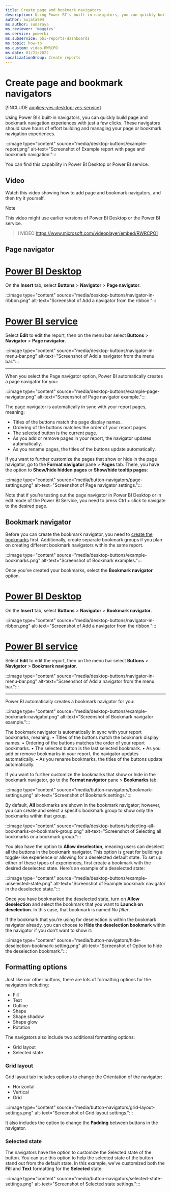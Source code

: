 ```yaml
---
title: Create page and bookmark navigators
description: Using Power BI’s built-in navigators, you can quickly build page and bookmark navigation experiences with just a few clicks.
author: Sujata994
ms.author: sunaraya
ms.reviewer: 'maggies'
ms.service: powerbi
ms.subservice: pbi-reports-dashboards
ms.topic: how-to
ms.custom: video-RWRCPO
ms.date: 01/21/2022
LocalizationGroup: Create reports
---
```


# Create page and bookmark navigators

[!INCLUDE [applies-yes-desktop-yes-service](../includes/applies-yes-desktop-yes-service.md)]

Using Power BI’s built-in navigators, you can quickly build page and bookmark navigation experiences with just a few clicks. These navigators should save hours of effort building and managing your page or bookmark navigation experiences.

:::image type="content" source="media/desktop-buttons/example-report.png" alt-text="Screenshot of Example report with page and bookmark navigation.":::

You can find this capability in Power BI Desktop or Power BI service.

## Video

Watch this video showing how to add page and bookmark navigators, and then try it yourself.

> [!NOTE]  
> This video might use earlier versions of Power BI Desktop or the Power BI service.

> [!VIDEO https://www.microsoft.com/videoplayer/embed/RWRCPO]

## Page navigator

# [Power BI Desktop](#tab/powerbi-desktop)

On the **Insert** tab, select **Buttons** > **Navigator** > **Page navigator**.

:::image type="content" source="media/desktop-buttons/navigator-in-ribbon.png" alt-text="Screenshot of Add a navigator from the ribbon.":::

# [Power BI service](#tab/powerbi-service)

Select **Edit** to edit the report, then on the menu bar select **Buttons** > **Navigator** > **Page navigator**.

:::image type="content" source="media/desktop-buttons/navigator-in-menu-bar.png" alt-text="Screenshot of Add a navigator from the menu bar.":::

---

When you select the Page navigator option, Power BI automatically creates a page navigator for you: 

:::image type="content" source="media/desktop-buttons/example-page-navigator.png" alt-text="Screenshot of Page navigator example.":::

The page navigator is automatically in sync with your report pages, meaning:

 - Titles of the buttons match the page display names.
 - Ordering of the buttons matches the order of your report pages.
 - The selected button is the current page.
 - As you add or remove pages in your report, the navigator updates automatically.
 - As you rename pages, the titles of the buttons update automatically.

If you want to further customize the pages that show or hide in the page navigator, go to the **Format navigator** pane > **Pages** tab. There, you have the option to **Show/hide hidden pages** or **Show/hide tooltip pages**:

:::image type="content" source="media/button-navigators/page-settings.png" alt-text="Screenshot of Page navigator settings.":::

Note that if you’re testing out the page navigator in Power BI Desktop or in edit mode of the Power BI Service, you need to press Ctrl + click to navigate to the desired page.

## Bookmark navigator
Before you can create the bookmark navigator, you need to [create the bookmarks](desktop-bookmarks.md) first. Additionally, create separate bookmark groups if you plan on creating different bookmark navigators within the same report. 

:::image type="content" source="media/desktop-buttons/example-bookmarks.png" alt-text="Screenshot of Bookmark examples.":::  

Once you’ve created your bookmarks, select the **Bookmark navigator** option. 

# [Power BI Desktop](#tab/powerbi-desktop)

On the **Insert** tab, select **Buttons** > **Navigator** > **Bookmark navigator**.

:::image type="content" source="media/desktop-buttons/navigator-in-ribbon.png" alt-text="Screenshot of Add a navigator from the ribbon.":::

# [Power BI service](#tab/powerbi-service)

Select **Edit** to edit the report, then on the menu bar select **Buttons** > **Navigator** > **Bookmark navigator**.

:::image type="content" source="media/desktop-buttons/navigator-in-menu-bar.png" alt-text="Screenshot of Add a navigator from the menu bar.":::

---

Power BI automatically creates a bookmark navigator for you: 

:::image type="content" source="media/desktop-buttons/example-bookmark-navigator.png" alt-text="Screenshot of Bookmark navigator example.":::
 
The bookmark navigator is automatically in sync with your report bookmarks, meaning:
•	Titles of the buttons match the bookmark display names.
•	Ordering of the buttons matches the order of your report bookmarks.
•	The selected button is the last selected bookmark.
•	As you add or remove bookmarks in your report, the navigator updates automatically.
•	As you rename bookmarks, the titles of the buttons update automatically.

If you want to further customize the bookmarks that show or hide in the bookmark navigator, go to the **Format navigator** pane > **Bookmarks** tab:

:::image type="content" source="media/button-navigators/bookmark-settings.png" alt-text="Screenshot of Bookmark settings.":::

By default, **All** bookmarks are shown in the bookmark navigator; however, you can create and select a specific bookmark group to show only the bookmarks within that group.

:::image type="content" source="media/desktop-buttons/selecting-all-bookmarks-or-bookmark-group.png" alt-text="Screenshot of Selecting all bookmarks or a bookmark group.":::

You also have the option to **Allow deselection**, meaning users can deselect all the buttons in the bookmark navigator. This option is great for building a toggle-like experience or allowing for a deselected default state. To set up either of these types of experiences, first create a bookmark with the desired deselected state. Here’s an example of a deselected state: 

:::image type="content" source="media/desktop-buttons/example-unselected-state.png" alt-text="Screenshot of Example bookmark navigator in the deselected state.":::

Once you have bookmarked the deselected state, turn on **Allow deselection** and select the bookmark that you want to **Launch on deselection**. In this case, that bookmark is named *No filter*.

If the bookmark that you’re using for deselection is within the bookmark navigator already, you can choose to **Hide the deselection bookmark** within the navigator if you don’t want to show it:

:::image type="content" source="media/button-navigators/hide-deselection-bookmark-setting.png" alt-text="Screenshot of Option to hide the deselection bookmark.":::
 
## Formatting options
Just like our other buttons, there are lots of formatting options for the navigators including: 
- Fill
- Text
- Outline
- Shape
- Shape shadow 
- Shape glow
- Rotation

The navigators also include two additional formatting options:
- Grid layout
- Selected state

### Grid layout
Grid layout tab includes options to change the Orientation of the navigator: 
- Horizontal
- Vertical
- Grid  

:::image type="content" source="media/button-navigators/grid-layout-settings.png" alt-text="Screenshot of Grid layout settings.":::

It also includes the option to change the **Padding** between buttons in the navigator.

### Selected state
The navigators have the option to customize the Selected state of the button. You can use this option to help the selected state of the button stand out from the default state. In this example, we’ve customized both the **Fill** and **Text** formatting for the **Selected** state: 

:::image type="content" source="media/button-navigators/selected-state-settings.png" alt-text="Screenshot of Selected state settings.":::

